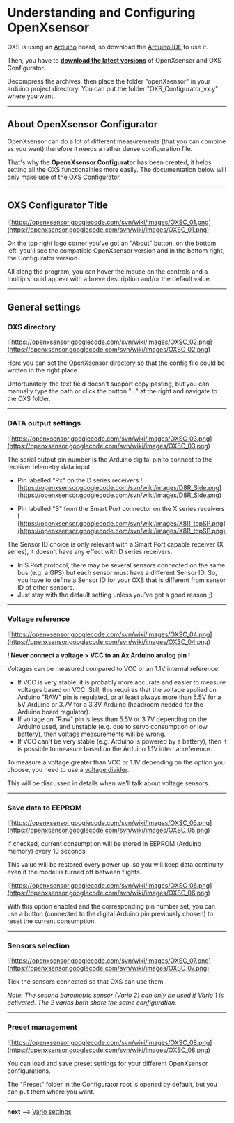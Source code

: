 # Understanding and Configuring OpenXsensor #

OXS is using an [Arduino](http://arduino.cc/) board, so download the [Arduino IDE](http://arduino.cc/en/Main/Software#toc2) to use it.

Then, you have to **[download the latest versions](OXS_Downloads.md)** of OpenXsensor and OXS Configurator.

Decompress the archives, then place the folder "openXsensor" in your arduino project directory. You can put the folder "OXS\_Configurator\_vx.y" where you want.


---


## About OpenXsensor Configurator ##

OpenXsensor can do a lot of different measurements (that you can combine as you want) therefore it needs a rather dense configuration file.

That's why the **OpensXsensor Configurator** has been created, it helps setting all the OXS functionalities more easily. The documentation below will only make use of the OXS Configurator.


---


## OXS Configurator Title ##

![https://openxsensor.googlecode.com/svn/wiki/images/OXSC_01.png](https://openxsensor.googlecode.com/svn/wiki/images/OXSC_01.png)

On the top right logo corner you've got an "About" button, on the bottom left, you'll see the compatible OpenXsensor version and in the bottom right, the Configurator version.

All along the program, you can hover the mouse on the controls and a tooltip should appear with a breve description and/or the default value.


---


## General settings ##

### OXS directory ###

![https://openxsensor.googlecode.com/svn/wiki/images/OXSC_02.png](https://openxsensor.googlecode.com/svn/wiki/images/OXSC_02.png)

Here you can set the OpenXsensor directory so that the config file could be written in the right place.

Unfortunately, the text field doesn't support copy pasting, but you can manually type the path or click the button "..." at the right and navigate to the OXS folder.


---


### DATA output settings ###

![https://openxsensor.googlecode.com/svn/wiki/images/OXSC_03.png](https://openxsensor.googlecode.com/svn/wiki/images/OXSC_03.png)

The serial output pin number is the Arduino digital pin to connect to the receiver telemetry data input:
  * Pin labelled "Rx" on the D series receivers ![https://openxsensor.googlecode.com/svn/wiki/images/D8R_Side.png](https://openxsensor.googlecode.com/svn/wiki/images/D8R_Side.png)

  * Pin labelled "S" from the Smart Port connector on the X series receivers ![https://openxsensor.googlecode.com/svn/wiki/images/X8R_topSP.png](https://openxsensor.googlecode.com/svn/wiki/images/X8R_topSP.png)

The Sensor ID choice is only relevant with a Smart Port capable receiver (X series), it doesn't have any effect with D series receivers.

  * In S.Port protocol, there may be several sensors connected on the same bus (e.g. a GPS) but each sensor must have a different Sensor ID. So, you have to define a Sensor ID for your OXS that is different from sensor ID of other sensors.
  * Just stay with the default setting unless you've got a good reason ;)


---


### Voltage reference ###

![https://openxsensor.googlecode.com/svn/wiki/images/OXSC_04.png](https://openxsensor.googlecode.com/svn/wiki/images/OXSC_04.png)

**! Never connect a voltage > VCC to an Ax Arduino analog pin !**

Voltages can be measured compared to VCC or an 1.1V internal reference:

  * If VCC is very stable, it is probably more accurate and easier to measure voltages based on VCC. Still, this requires that the voltage applied on Arduino "RAW" pin is regulated, or at least always more than 5.5V for a 5V Arduino or 3.7V for a 3.3V Arduino (headroom needed for the Arduino board regulator).
  * If voltage on "Raw" pin is less than 5.5V or 3.7V depending on the Arduino used, and unstable (e.g. due to servo consumption or low battery), then voltage measurements will be wrong.
  * If VCC can't be very stable (e.g. Arduino is powered by a battery), then it is possible to measure based on the Arduino 1.1V internal reference.

To measure a voltage greater than VCC or 1.1V depending on the option you choose, you need to use a [voltage divider](https://learn.sparkfun.com/tutorials/voltage-dividers).

This will be discussed in details when we'll talk about voltage sensors.


---


### Save data to EEPROM ###

![https://openxsensor.googlecode.com/svn/wiki/images/OXSC_05.png](https://openxsensor.googlecode.com/svn/wiki/images/OXSC_05.png)

If checked, current consumption will be stored in EEPROM (Arduino memory) every 10 seconds.

This value will be restored every power up, so you will keep data continuity even if the model is turned off between flights.

![https://openxsensor.googlecode.com/svn/wiki/images/OXSC_06.png](https://openxsensor.googlecode.com/svn/wiki/images/OXSC_06.png)

With this option enabled and the corresponding pin number set, you can use a button (connected to the digital Arduino pin previously chosen) to reset the current consumption.


---


### Sensors selection ###

![https://openxsensor.googlecode.com/svn/wiki/images/OXSC_07.png](https://openxsensor.googlecode.com/svn/wiki/images/OXSC_07.png)

Tick the sensors connected so that OXS can use them.

_Note: The second barometric sensor (Vario 2) can only be used if Vario 1 is activated._
_The 2 varios both share the same configuration._


---


### Preset management ###

![https://openxsensor.googlecode.com/svn/wiki/images/OXSC_08.png](https://openxsensor.googlecode.com/svn/wiki/images/OXSC_08.png)

You can load and save preset settings for your different OpenXsensor configurations.

The "Preset" folder in the Configurator root is opened by default, but you can put them where you want.


---


**next** --> [Vario settings](OXS_Conf_Vario.md)